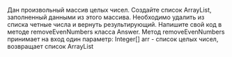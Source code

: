 Дан произвольный массив целых чисел. Создайте список ArrayList, заполненный данными из этого массива. 
Необходимо удалить из списка четные числа и вернуть результирующий.
Напишите свой код в методе removeEvenNumbers класса Answer. 
Метод removeEvenNumbers принимает на вход один параметр: 
Integer[] arr - список целых чисел, возвращает список ArrayList<Integer>